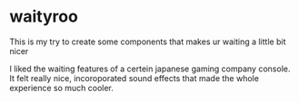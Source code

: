 # waityroo

This is my try to create some components that makes ur waiting a little bit nicer

I liked the waiting features of a certein japanese gaming company console.
It felt really nice, incoroporated sound effects that made the whole experience so much cooler.

